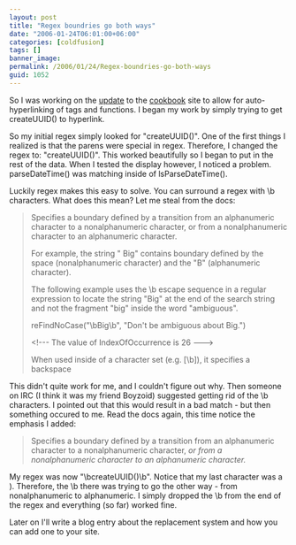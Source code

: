 ```yaml
---
layout: post
title: "Regex boundries go both ways"
date: "2006-01-24T06:01:00+06:00"
categories: [coldfusion]
tags: []
banner_image: 
permalink: /2006/01/24/Regex-boundries-go-both-ways
guid: 1052
---
```


So I was working on the <a href="http://ray.camdenfamily.com/index.cfm/2006/1/24/Cookbook-Update">update</a> to the <a href="http://www.coldfusioncookbook.com">cookbook</a> site to allow for auto-hyperlinking of tags and functions. I began my work by simply trying to get createUUID() to hyperlink.

So my initial regex simply looked for "createUUID()". One of the first things I realized is that the parens were special in regex. Therefore, I changed the regex to: "createUUID\(\)". This worked beautifully so I began to put in the rest of the data. When I tested the display however, I noticed a problem. parseDateTime() was matching inside of lsParseDateTime(). 

Luckily regex makes this easy to solve. You can surround a regex with \b characters. What does this mean? Let me steal from the docs:

<blockquote>
Specifies a boundary defined by a transition from an alphanumeric character to a nonalphanumeric character, or from a nonalphanumeric character to an alphanumeric character.

For example, the string " Big" contains boundary defined by the space (nonalphanumeric character) and the "B" (alphanumeric character).

The following example uses the \b escape sequence in a regular expression to locate the string "Big" at the end of the search string and not the fragment "big" inside the word "ambiguous".

reFindNoCase("\bBig\b", "Don't be ambiguous about Big.")

&lt;!--- The value of IndexOfOccurrence is 26 ---&gt;

When used inside of a character set (e.g. [\b]), it specifies a backspace
</blockquote>

This didn't quite work for me, and I couldn't figure out why. Then someone on IRC (I think it was my friend Boyzoid) suggested getting rid of the \b characters. I pointed out that this would result in a bad match - but then something occured to me. Read the docs again, this time notice the emphasis I added:

<blockquote>
Specifies a boundary defined by a transition from an alphanumeric character to a nonalphanumeric character, <i>or from a nonalphanumeric character to an alphanumeric character.</i>
</blockquote>

My regex was now "\bcreateUUID\(\)\b". Notice that my last character was a ). Therefore, the \b there was trying to go the other way - from nonalphanumeric to alphanumeric. I simply dropped the \b from the end of the regex and everything (so far) worked fine. 

Later on I'll write a blog entry about the replacement system and how you can add one to your site.